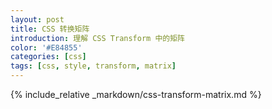 ```yaml
---
layout: post
title: CSS 转换矩阵
introduction: 理解 CSS Transform 中的矩阵
color: '#E84855'
categories: [css]
tags: [css, style, transform, matrix]
---
```


{% include_relative _markdown/css-transform-matrix.md %}